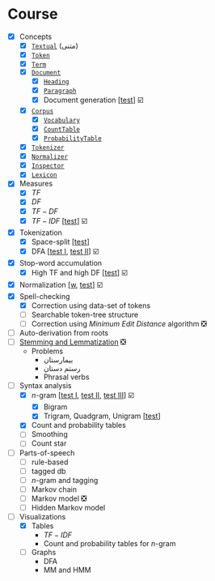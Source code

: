 # Course

- [x] Concepts
  - [x] [`Textual`](../app/src/main/java/nlp/Textual.java) (متنی)
  - [x] [`Token`](../app/src/main/java/nlp/Token.java)
  - [x] [`Term`](../app/src/main/java/nlp/Term.java)
  - [x] [`Document`](../app/src/main/java/nlp/Document.java)
    - [x] [`Heading`](../app/src/main/java/nlp/Headingz.java)
    - [x] [`Paragraph`](../app/src/main/java/nlp/Paragraph.java)
    - [x] Document generation [[test](../app/src/test/java/DocumentGeneratorTest.java)] :ballot_box_with_check:
  - [x] [`Corpus`](../app/src/main/java/nlp/Corpus.java)
    - [x] [`Vocabulary`](../app/src/main/java/nlp/Vocabulary.java)
    - [x] [`CountTable`](../app/src/main/java/nlp/ngram/CountTable.java)
    - [x] [`ProbabilityTable`](../app/src/main/java/nlp/ngram/ProbabilityTable.java)
  - [x] [`Tokenizer`](../app/src/main/java/nlp/Tokenizer.java)
  - [x] [`Normalizer`](../app/src/main/java/nlp/Normalizer.java)
  - [x] [`Inspector`](../app/src/main/java/nlp/Inspector.java)
  - [x] [`Lexicon`](../app/src/main/java/nlp/Lexicon.java)
- [x] Measures
  - [x] $TF$
  - [x] $DF$
  - [x] $TF-DF$
  - [x] $TF-IDF$ [[test](../app/src/test/java/TFIDFTest.java)] :ballot_box_with_check:
- [x] Tokenization
  - [x] Space-split [[test](../app/src/test/java/SplitterTest.java)]
  - [x] DFA [[test I](../app/src/test/java/DFATokenizerSmallTest.java), [test II](../app/src/test/java/DFATokenizerBigTest.java)] :ballot_box_with_check:
- [x] Stop-word accumulation
  - [x] High TF and high DF [[test](../app/src/test/java/CorpusGeneratorTest.java)] :ballot_box_with_check:
- [x] Normalization [[w](https://en.wikipedia.org/wiki/Text_normalization), [test](../app/src/test/java/SampleTokenizerTest.java)] :ballot_box_with_check:
- [x] Spell-checking
  - [x] Correction using data-set of tokens
  - [ ] Searchable token-tree structure
  - [ ] Correction using _Minimum Edit Distance_ algorithm :negative_squared_cross_mark:
- [ ] Auto-derivation from roots
- [ ] [Stemming and Lemmatization](lemmatization-vs-stemming.md) :negative_squared_cross_mark:
  - Problems
    - بیمارستان
    - رستم دستان
    - Phrasal verbs
- [ ] Syntax analysis
  - [x] $n$-gram [[test I](../app/src/test/java/NgramSmallTest.java), [test II](../app/src/test/java/NgramBigTest.java), [test III](../app/src/test/java/NgramBiggerTest.java)] :ballot_box_with_check:
    - [x] Bigram
    - [x] Trigram, Quadgram, Unigram [[test](../app/src/test/java/CombinationTest.java)]
  - [x] Count and probability tables
  - [ ] Smoothing
  - [ ] Count star
- [ ] Parts-of-speech
  - [ ] rule-based
  - [ ] tagged db
  - [ ] $n$-gram and tagging
  - [ ] Markov chain
  - [ ] Markov model :negative_squared_cross_mark:
  - [ ] Hidden Markov model
- [ ] Visualizations
  - [x] Tables
    - $TF-IDF$
    - Count and probability tables for $n$-gram
  - [ ] Graphs
    - DFA
    - MM and HMM
